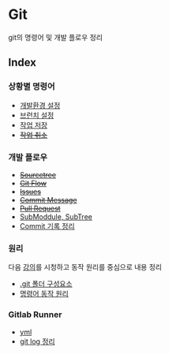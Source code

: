 # Git
git의 명령어 및 개발 플로우 정리

## Index

### 상황별 명령어
- [개발환경 설정](DevEnvSetting.md)
- [브런치 설정](BranchSetting.md)
- [작업 저장](WorkSaving.md)
- ~~[작업 취소](WorkCancel.md)~~

### 개발 플로우
- ~~[Sourcetree](Sourcetree.md)~~
- ~~[Git Flow](GitFlow.md)~~
- ~~[Issues](Issues.md)~~
- ~~[Commit Message](CommitMessage.md)~~
- ~~[Pull Request](PullRequest.md)~~
- [SubModdule, SubTree](Sub.md)
- [Commit 기록 정리](CleanCommit.md)

### 원리
다음 [강의](https://youtube.com/playlist?list=PLuHgQVnccGMA8iwZwrGyNXCGy2LAAsTXk)를 시청하고 동작 원리를 중심으로 내용 정리  
- [.git 폴더 구성요소](LocalGitPrinciple.md)
- [명령어 동작 원리](CommandPrinciple.md)

### Gitlab Runner
- [yml](.md)
- [git log 정리](CleanCommit.md)

